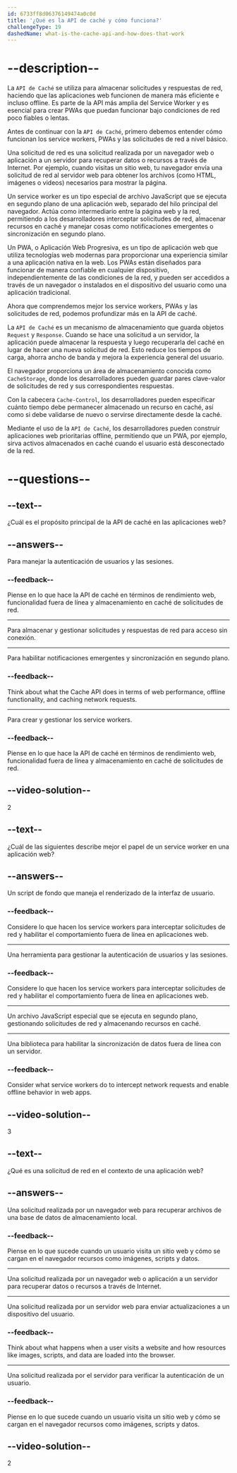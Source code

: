 ```yaml
---
id: 6733ff8d06376149474a0c0d
title: '¿Qué es la API de caché y cómo funciona?'
challengeType: 19
dashedName: what-is-the-cache-api-and-how-does-that-work
---
```


# --description--

La `API de Caché` se utiliza para almacenar solicitudes y respuestas de red, haciendo que las aplicaciones web funcionen de manera más eficiente e incluso offline. Es parte de la API más amplia del Service Worker y es esencial para crear PWAs que puedan funcionar bajo condiciones de red poco fiables o lentas.

Antes de continuar con la `API de Caché`, primero debemos entender cómo funcionan los service workers, PWAs y las solicitudes de red a nivel básico.

Una solicitud de red es una solicitud realizada por un navegador web o aplicación a un servidor para recuperar datos o recursos a través de Internet. Por ejemplo, cuando visitas un sitio web, tu navegador envía una solicitud de red al servidor web para obtener los archivos (como HTML, imágenes o videos) necesarios para mostrar la página.

Un service worker es un tipo especial de archivo JavaScript que se ejecuta en segundo plano de una aplicación web, separado del hilo principal del navegador. Actúa como intermediario entre la página web y la red, permitiendo a los desarrolladores interceptar solicitudes de red, almacenar recursos en caché y manejar cosas como notificaciones emergentes o sincronización en segundo plano.

Un PWA, o Aplicación Web Progresiva, es un tipo de aplicación web que utiliza tecnologías web modernas para proporcionar una experiencia similar a una aplicación nativa en la web. Los PWAs están diseñados para funcionar de manera confiable en cualquier dispositivo, independientemente de las condiciones de la red, y pueden ser accedidos a través de un navegador o instalados en el dispositivo del usuario como una aplicación tradicional.

Ahora que comprendemos mejor los service workers, PWAs y las solicitudes de red, podemos profundizar más en la API de caché.

La `API de Caché` es un mecanismo de almacenamiento que guarda objetos `Request` y `Response`. Cuando se hace una solicitud a un servidor, la aplicación puede almacenar la respuesta y luego recuperarla del caché en lugar de hacer una nueva solicitud de red. Esto reduce los tiempos de carga, ahorra ancho de banda y mejora la experiencia general del usuario.

El navegador proporciona un área de almacenamiento conocida como `CacheStorage`, donde los desarrolladores pueden guardar pares clave-valor de solicitudes de red y sus correspondientes respuestas.

Con la cabecera `Cache-Control`, los desarrolladores pueden especificar cuánto tiempo debe permanecer almacenado un recurso en caché, así como si debe validarse de nuevo o servirse directamente desde la caché.

Mediante el uso de la `API de Caché`, los desarrolladores pueden construir aplicaciones web prioritarias offline, permitiendo que un PWA, por ejemplo, sirva activos almacenados en caché cuando el usuario está desconectado de la red.

# --questions--

## --text--

¿Cuál es el propósito principal de la API de caché en las aplicaciones web?

## --answers--

Para manejar la autenticación de usuarios y las sesiones.

### --feedback--

Piense en lo que hace la API de caché en términos de rendimiento web, funcionalidad fuera de línea y almacenamiento en caché de solicitudes de red.

---

Para almacenar y gestionar solicitudes y respuestas de red para acceso sin conexión.

---

Para habilitar notificaciones emergentes y sincronización en segundo plano.

### --feedback--

Think about what the Cache API does in terms of web performance, offline functionality, and caching network requests.

---

Para crear y gestionar los service workers.

### --feedback--

Piense en lo que hace la API de caché en términos de rendimiento web, funcionalidad fuera de línea y almacenamiento en caché de solicitudes de red.

## --video-solution--

2

## --text--

¿Cuál de las siguientes describe mejor el papel de un service worker en una aplicación web?

## --answers--

Un script de fondo que maneja el renderizado de la interfaz de usuario.

### --feedback--

Considere lo que hacen los service workers para interceptar solicitudes de red y habilitar el comportamiento fuera de línea en aplicaciones web.

---

Una herramienta para gestionar la autenticación de usuarios y las sesiones.

### --feedback--

Considere lo que hacen los service workers para interceptar solicitudes de red y habilitar el comportamiento fuera de línea en aplicaciones web.

---

Un archivo JavaScript especial que se ejecuta en segundo plano, gestionando solicitudes de red y almacenando recursos en caché.

---

Una biblioteca para habilitar la sincronización de datos fuera de línea con un servidor.

### --feedback--

Consider what service workers do to intercept network requests and enable offline behavior in web apps.

## --video-solution--

3

## --text--

¿Qué es una solicitud de red en el contexto de una aplicación web?

## --answers--

Una solicitud realizada por un navegador web para recuperar archivos de una base de datos de almacenamiento local.

### --feedback--

Piense en lo que sucede cuando un usuario visita un sitio web y cómo se cargan en el navegador recursos como imágenes, scripts y datos.

---

Una solicitud realizada por un navegador web o aplicación a un servidor para recuperar datos o recursos a través de Internet.

---

Una solicitud realizada por un servidor web para enviar actualizaciones a un dispositivo del usuario.

### --feedback--

Think about what happens when a user visits a website and how resources like images, scripts, and data are loaded into the browser.

---

Una solicitud realizada por el servidor para verificar la autenticación de un usuario.

### --feedback--

Piense en lo que sucede cuando un usuario visita un sitio web y cómo se cargan en el navegador recursos como imágenes, scripts y datos.

## --video-solution--

2

